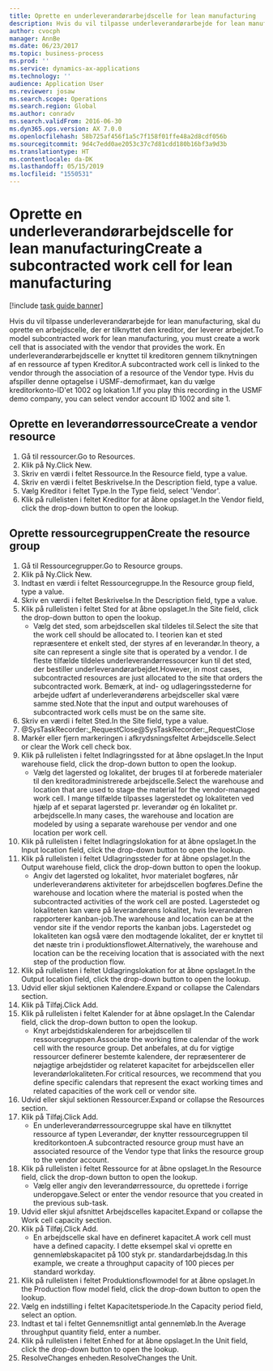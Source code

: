 ```yaml
---
title: Oprette en underleverandørarbejdscelle for lean manufacturing
description: Hvis du vil tilpasse underleverandørarbejde for lean manufacturing, skal du oprette en arbejdscelle, der er tilknyttet den kreditor, der leverer arbejdet.
author: cvocph
manager: AnnBe
ms.date: 06/23/2017
ms.topic: business-process
ms.prod: ''
ms.service: dynamics-ax-applications
ms.technology: ''
audience: Application User
ms.reviewer: josaw
ms.search.scope: Operations
ms.search.region: Global
ms.author: conradv
ms.search.validFrom: 2016-06-30
ms.dyn365.ops.version: AX 7.0.0
ms.openlocfilehash: 58b725af456f1a5c7f158f01ffe48a2d8cdf056b
ms.sourcegitcommit: 9d4c7edd0ae2053c37c7d81cdd180b16bf3a9d3b
ms.translationtype: HT
ms.contentlocale: da-DK
ms.lasthandoff: 05/15/2019
ms.locfileid: "1550531"
---
```

# <a name="create-a-subcontracted-work-cell-for-lean-manufacturing"></a><span data-ttu-id="15190-103">Oprette en underleverandørarbejdscelle for lean manufacturing</span><span class="sxs-lookup"><span data-stu-id="15190-103">Create a subcontracted work cell for lean manufacturing</span></span>

[!include [task guide banner](../../includes/task-guide-banner.md)]

<span data-ttu-id="15190-104">Hvis du vil tilpasse underleverandørarbejde for lean manufacturing, skal du oprette en arbejdscelle, der er tilknyttet den kreditor, der leverer arbejdet.</span><span class="sxs-lookup"><span data-stu-id="15190-104">To model subcontracted work for lean manufacturing, you must create a work cell that is associated with the vendor that provides the work.</span></span> <span data-ttu-id="15190-105">En underleverandørarbejdscelle er knyttet til kreditoren gennem tilknytningen af en ressource af typen Kreditor.</span><span class="sxs-lookup"><span data-stu-id="15190-105">A subcontracted work cell is linked to the vendor through the association of a resource of the Vendor type.</span></span> <span data-ttu-id="15190-106">Hvis du afspiller denne optagelse i USMF-demofirmaet, kan du vælge kreditorkonto-ID'et 1002 og lokation 1.</span><span class="sxs-lookup"><span data-stu-id="15190-106">If you play this recording in the USMF demo company, you can select vendor account ID 1002 and site 1.</span></span>


## <a name="create-a-vendor-resource"></a><span data-ttu-id="15190-107">Oprette en leverandørressource</span><span class="sxs-lookup"><span data-stu-id="15190-107">Create a vendor resource</span></span>
1. <span data-ttu-id="15190-108">Gå til ressourcer.</span><span class="sxs-lookup"><span data-stu-id="15190-108">Go to Resources.</span></span>
2. <span data-ttu-id="15190-109">Klik på Ny.</span><span class="sxs-lookup"><span data-stu-id="15190-109">Click New.</span></span>
3. <span data-ttu-id="15190-110">Skriv en værdi i feltet Ressource.</span><span class="sxs-lookup"><span data-stu-id="15190-110">In the Resource field, type a value.</span></span>
4. <span data-ttu-id="15190-111">Skriv en værdi i feltet Beskrivelse.</span><span class="sxs-lookup"><span data-stu-id="15190-111">In the Description field, type a value.</span></span>
5. <span data-ttu-id="15190-112">Vælg Kreditor i feltet Type.</span><span class="sxs-lookup"><span data-stu-id="15190-112">In the Type field, select 'Vendor'.</span></span>
6. <span data-ttu-id="15190-113">Klik på rullelisten i feltet Kreditor for at åbne opslaget.</span><span class="sxs-lookup"><span data-stu-id="15190-113">In the Vendor field, click the drop-down button to open the lookup.</span></span>

## <a name="create-the-resource-group"></a><span data-ttu-id="15190-114">Oprette ressourcegruppen</span><span class="sxs-lookup"><span data-stu-id="15190-114">Create the resource group</span></span>
1. <span data-ttu-id="15190-115">Gå til Ressourcegrupper.</span><span class="sxs-lookup"><span data-stu-id="15190-115">Go to Resource groups.</span></span>
2. <span data-ttu-id="15190-116">Klik på Ny.</span><span class="sxs-lookup"><span data-stu-id="15190-116">Click New.</span></span>
3. <span data-ttu-id="15190-117">Indtast en værdi i feltet Ressourcegruppe.</span><span class="sxs-lookup"><span data-stu-id="15190-117">In the Resource group field, type a value.</span></span>
4. <span data-ttu-id="15190-118">Skriv en værdi i feltet Beskrivelse.</span><span class="sxs-lookup"><span data-stu-id="15190-118">In the Description field, type a value.</span></span>
5. <span data-ttu-id="15190-119">Klik på rullelisten i feltet Sted for at åbne opslaget.</span><span class="sxs-lookup"><span data-stu-id="15190-119">In the Site field, click the drop-down button to open the lookup.</span></span>
    * <span data-ttu-id="15190-120">Vælg det sted, som arbejdscellen skal tildeles til.</span><span class="sxs-lookup"><span data-stu-id="15190-120">Select the site that the work cell should be allocated to.</span></span> <span data-ttu-id="15190-121">I teorien kan et sted repræsentere et enkelt sted, der styres af en leverandør.</span><span class="sxs-lookup"><span data-stu-id="15190-121">In theory, a site can represent a single site that is operated by a vendor.</span></span> <span data-ttu-id="15190-122">I de fleste tilfælde tildeles underleverandørressourcer kun til det sted, der bestiller underleverandørarbejdet.</span><span class="sxs-lookup"><span data-stu-id="15190-122">However, in most cases, subcontracted resources are just allocated to the site that orders the subcontracted work.</span></span> <span data-ttu-id="15190-123">Bemærk, at ind- og udlageringsstederne for arbejde udført af underleverandørens arbejdsceller skal være samme sted.</span><span class="sxs-lookup"><span data-stu-id="15190-123">Note that the input and output warehouses of subcontracted work cells must be on the same site.</span></span>  
6. <span data-ttu-id="15190-124">Skriv en værdi i feltet Sted.</span><span class="sxs-lookup"><span data-stu-id="15190-124">In the Site field, type a value.</span></span>
7. <span data-ttu-id="15190-125">@SysTaskRecorder:_RequestClose</span><span class="sxs-lookup"><span data-stu-id="15190-125">@SysTaskRecorder:_RequestClose</span></span>
8. <span data-ttu-id="15190-126">Markér eller fjern markeringen i afkrydsningsfeltet Arbejdscelle.</span><span class="sxs-lookup"><span data-stu-id="15190-126">Select or clear the Work cell check box.</span></span>
9. <span data-ttu-id="15190-127">Klik på rullelisten i feltet Indlagringssted for at åbne opslaget.</span><span class="sxs-lookup"><span data-stu-id="15190-127">In the Input warehouse field, click the drop-down button to open the lookup.</span></span>
    * <span data-ttu-id="15190-128">Vælg det lagersted og lokalitet, der bruges til at forberede materialer til den kreditoradministrerede arbejdscelle.</span><span class="sxs-lookup"><span data-stu-id="15190-128">Select the warehouse and location that are used to stage the material for the vendor-managed work cell.</span></span> <span data-ttu-id="15190-129">I mange tilfælde tilpasses lagerstedet og lokaliteten ved hjælp af et separat lagersted pr. leverandør og én lokalitet pr. arbejdscelle.</span><span class="sxs-lookup"><span data-stu-id="15190-129">In many cases, the warehouse and location are modeled by using a separate warehouse per vendor and one location per work cell.</span></span>  
10. <span data-ttu-id="15190-130">Klik på rullelisten i feltet Indlagringslokation for at åbne opslaget.</span><span class="sxs-lookup"><span data-stu-id="15190-130">In the Input location field, click the drop-down button to open the lookup.</span></span>
11. <span data-ttu-id="15190-131">Klik på rullelisten i feltet Udlagringssteder for at åbne opslaget.</span><span class="sxs-lookup"><span data-stu-id="15190-131">In the Output warehouse field, click the drop-down button to open the lookup.</span></span>
    * <span data-ttu-id="15190-132">Angiv det lagersted og lokalitet, hvor materialet bogføres, når underleverandørens aktiviteter for arbejdscellen bogføres.</span><span class="sxs-lookup"><span data-stu-id="15190-132">Define the warehouse and location where the material is posted when the subcontracted activities of the work cell are posted.</span></span> <span data-ttu-id="15190-133">Lagerstedet og lokaliteten kan være på leverandørens lokalitet, hvis leverandøren rapporterer kanban-job.</span><span class="sxs-lookup"><span data-stu-id="15190-133">The warehouse and location can be at the vendor site if the vendor reports the kanban jobs.</span></span> <span data-ttu-id="15190-134">Lagerstedet og lokaliteten kan også være den modtagende lokalitet, der er knyttet til det næste trin i produktionsflowet.</span><span class="sxs-lookup"><span data-stu-id="15190-134">Alternatively, the warehouse and location can be the receiving location that is associated with the next step of the production flow.</span></span>  
12. <span data-ttu-id="15190-135">Klik på rullelisten i feltet Udlagringslokation for at åbne opslaget.</span><span class="sxs-lookup"><span data-stu-id="15190-135">In the Output location field, click the drop-down button to open the lookup.</span></span>
13. <span data-ttu-id="15190-136">Udvid eller skjul sektionen Kalendere.</span><span class="sxs-lookup"><span data-stu-id="15190-136">Expand or collapse the Calendars section.</span></span>
14. <span data-ttu-id="15190-137">Klik på Tilføj.</span><span class="sxs-lookup"><span data-stu-id="15190-137">Click Add.</span></span>
15. <span data-ttu-id="15190-138">Klik på rullelisten i feltet Kalender for at åbne opslaget.</span><span class="sxs-lookup"><span data-stu-id="15190-138">In the Calendar field, click the drop-down button to open the lookup.</span></span>
    * <span data-ttu-id="15190-139">Knyt arbejdstidskalenderen for arbejdscellen til ressourcegruppen.</span><span class="sxs-lookup"><span data-stu-id="15190-139">Associate the working time calendar of the work cell with the resource group.</span></span> <span data-ttu-id="15190-140">Det anbefales, at du for vigtige ressourcer definerer bestemte kalendere, der repræsenterer de nøjagtige arbejdstider og relateret kapacitet for arbejdscellen eller leverandørlokaliteten.</span><span class="sxs-lookup"><span data-stu-id="15190-140">For critical resources, we recommend that you define specific calendars that represent the exact working times and related capacities of the work cell or vendor site.</span></span>  
16. <span data-ttu-id="15190-141">Udvid eller skjul sektionen Ressourcer.</span><span class="sxs-lookup"><span data-stu-id="15190-141">Expand or collapse the Resources section.</span></span>
17. <span data-ttu-id="15190-142">Klik på Tilføj.</span><span class="sxs-lookup"><span data-stu-id="15190-142">Click Add.</span></span>
    * <span data-ttu-id="15190-143">En underleverandørressourcegruppe skal have en tilknyttet ressource af typen Leverandør, der knytter ressourcegruppen til kreditorkontoen.</span><span class="sxs-lookup"><span data-stu-id="15190-143">A subcontracted resource group must have an associated resource of the Vendor type that links the resource group to the vendor account.</span></span>  
18. <span data-ttu-id="15190-144">Klik på rullelisten i feltet Ressource for at åbne opslaget.</span><span class="sxs-lookup"><span data-stu-id="15190-144">In the Resource field, click the drop-down button to open the lookup.</span></span>
    * <span data-ttu-id="15190-145">Vælg eller angiv den leverandørressource, du oprettede i forrige underopgave.</span><span class="sxs-lookup"><span data-stu-id="15190-145">Select or enter the vendor resource that you created in the previous sub-task.</span></span>  
19. <span data-ttu-id="15190-146">Udvid eller skjul afsnittet Arbejdscelles kapacitet.</span><span class="sxs-lookup"><span data-stu-id="15190-146">Expand or collapse the Work cell capacity section.</span></span>
20. <span data-ttu-id="15190-147">Klik på Tilføj.</span><span class="sxs-lookup"><span data-stu-id="15190-147">Click Add.</span></span>
    * <span data-ttu-id="15190-148">En arbejdscelle skal have en defineret kapacitet.</span><span class="sxs-lookup"><span data-stu-id="15190-148">A work cell must have a defined capacity.</span></span> <span data-ttu-id="15190-149">I dette eksempel skal vi oprette en gennemløbskapacitet på 100 styk pr. standardarbejdsdag.</span><span class="sxs-lookup"><span data-stu-id="15190-149">In this example, we create a throughput capacity of 100 pieces per standard workday.</span></span>  
21. <span data-ttu-id="15190-150">Klik på rullelisten i feltet Produktionsflowmodel for at åbne opslaget.</span><span class="sxs-lookup"><span data-stu-id="15190-150">In the Production flow model field, click the drop-down button to open the lookup.</span></span>
22. <span data-ttu-id="15190-151">Vælg en indstilling i feltet Kapacitetsperiode.</span><span class="sxs-lookup"><span data-stu-id="15190-151">In the Capacity period field, select an option.</span></span>
23. <span data-ttu-id="15190-152">Indtast et tal i feltet Gennemsnitligt antal gennemløb.</span><span class="sxs-lookup"><span data-stu-id="15190-152">In the Average throughput quantity field, enter a number.</span></span>
24. <span data-ttu-id="15190-153">Klik på rullelisten i feltet Enhed for at åbne opslaget.</span><span class="sxs-lookup"><span data-stu-id="15190-153">In the Unit field, click the drop-down button to open the lookup.</span></span>
25. <span data-ttu-id="15190-154">ResolveChanges enheden.</span><span class="sxs-lookup"><span data-stu-id="15190-154">ResolveChanges the Unit.</span></span>

